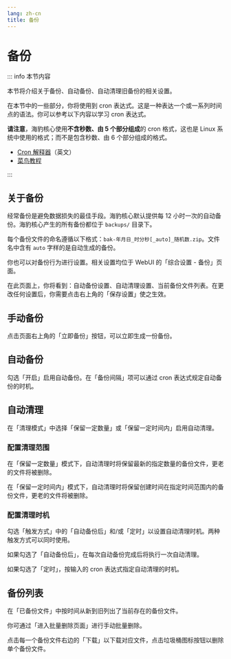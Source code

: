 ```yaml
---
lang: zh-cn
title: 备份
---
```


# 备份

::: info 本节内容

本节将介绍关于备份、自动备份、自动清理旧备份的相关设置。

在本节中的一些部分，你将使用到 cron 表达式。这是一种表达一个或一系列时间点的语法。你可以参考以下内容以学习 cron 表达式。

**请注意**，海豹核心使用**不含秒数、由 5 个部分组成**的 cron 格式，这也是 Linux 系统中使用的格式；而不是包含秒数、由 6 个部分组成的格式。

- [Cron 解释器](https://crontab.guru/)（英文）
- [菜鸟教程](https://www.runoob.com/w3cnote/linux-crontab-tasks.html)

:::

## 关于备份

经常备份是避免数据损失的最佳手段。海豹核心默认提供每 12 小时一次的自动备份。海豹核心产生的所有备份都位于 `backups/` 目录下。

每个备份文件的命名遵循以下格式：`bak-年月日_时分秒[_auto]_随机数.zip`。文件名中含有 `auto` 字样的是自动生成的备份。

你也可以对备份行为进行设置。相关设置均位于 WebUI 的「综合设置 - 备份」页面。

在此页面上，你将看到：自动备份设置、自动清理设置、当前备份文件列表。在更改任何设置后，你需要点击右上角的「保存设置」使之生效。

## 手动备份

点击页面右上角的「立即备份」按钮，可以立即生成一份备份。

## 自动备份

勾选「开启」启用自动备份。在「备份间隔」项可以通过 cron 表达式规定自动备份的时机。

## 自动清理

在「清理模式」中选择「保留一定数量」或「保留一定时间内」启用自动清理。

### 配置清理范围

在「保留一定数量」模式下，自动清理时将保留最新的指定数量的备份文件，更老的文件将被删除。

在「保留一定时间内」模式下，自动清理时将保留创建时间在指定时间范围内的备份文件，更老的文件将被删除。

### 配置清理时机

勾选「触发方式」中的「自动备份后」和/或「定时」以设置自动清理时机。两种触发方式可以同时使用。

如果勾选了「自动备份后」，在每次自动备份完成后将执行一次自动清理。

如果勾选了「定时」，按输入的 cron 表达式指定自动清理的时机。

## 备份列表

在「已备份文件」中按时间从新到旧列出了当前存在的备份文件。

你可通过「进入批量删除页面」进行手动批量删除。

点击每一个备份文件右边的「下载」以下载对应文件，点击垃圾桶图标按钮以删除单个备份文件。
